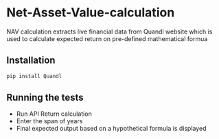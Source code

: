 # Net-Asset-Value-calculation
NAV calculation extracts live financial data from Quandl website which is used to calculate expected return on pre-defined mathematical formua

## Installation
```bash 
pip install Quandl
```

## Running the tests
- Run API Return calculation
- Enter the span of years
- Final expected output based on a hypothetical formula is displayed
